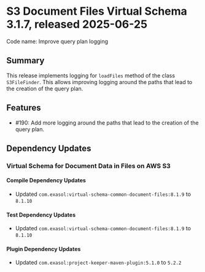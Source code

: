 # S3 Document Files Virtual Schema 3.1.7, released 2025-06-25

Code name: Improve query plan logging

## Summary

This release implements logging for `loadFiles` method of the class `S3FileFinder`. This allows improving logging around the paths that lead to the creation of the query plan.

## Features

* #190: Add more logging around the paths that lead to the creation of the query plan.

## Dependency Updates

### Virtual Schema for Document Data in Files on AWS S3

#### Compile Dependency Updates

* Updated `com.exasol:virtual-schema-common-document-files:8.1.9` to `8.1.10`

#### Test Dependency Updates

* Updated `com.exasol:virtual-schema-common-document-files:8.1.9` to `8.1.10`

#### Plugin Dependency Updates

* Updated `com.exasol:project-keeper-maven-plugin:5.1.0` to `5.2.2`
